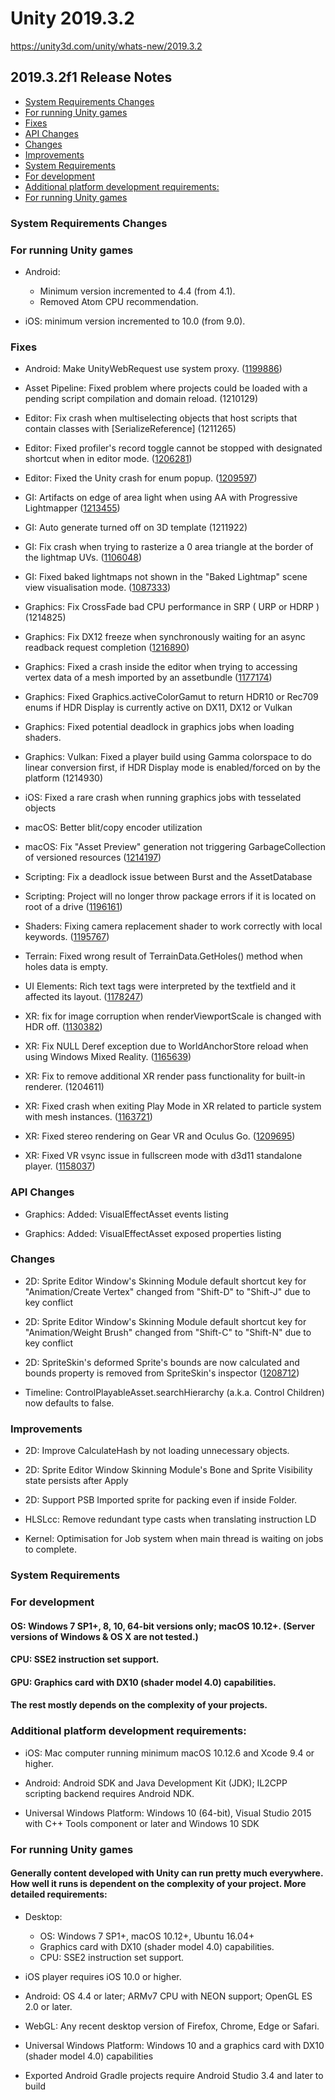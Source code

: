 # Unity 2019.3.2

https://unity3d.com/unity/whats-new/2019.3.2

## 2019.3.2f1 Release Notes

- [System Requirements Changes](#system-requirements-changes)
- [For running Unity games](#for-running-unity-games)
- [Fixes](#fixes)
- [API Changes](#api-changes)
- [Changes](#changes)
- [Improvements](#improvements)
- [System Requirements](#system-requirements)
- [For development](#for-development)
- [Additional platform development requirements:](#additional-platform-development-requirements)
- [For running Unity games](#for-running-unity-games)


### System Requirements Changes

### For running Unity games

*   Android:
    
    *   Minimum version incremented to 4.4 (from 4.1).
    *   Removed Atom CPU recommendation.
*   iOS: minimum version incremented to 10.0 (from 9.0).
    

### Fixes

*   Android: Make UnityWebRequest use system proxy. ([1199886](https://issuetracker.unity3d.com/issues/android-unitywebrequest-doesnt-work-behind-a-proxy))
    
*   Asset Pipeline: Fixed problem where projects could be loaded with a pending script compilation and domain reload. (1210129)
    
*   Editor: Fix crash when multiselecting objects that host scripts that contain classes with \[SerializeReference\] (1211265)
    
*   Editor: Fixed profiler's record toggle cannot be stopped with designated shortcut when in editor mode. ([1206281](https://issuetracker.unity3d.com/issues/profilers-recordtoggle-cannot-be-stopped-with-designated-shortcut-when-in-editor-mode))
    
*   Editor: Fixed the Unity crash for enum popup. ([1209597](https://issuetracker.unity3d.com/issues/editor-crashes-silently-when-assertion-is-not-met-after-calling-editorguilayout-dot-enumpopup))
    
*   GI: Artifacts on edge of area light when using AA with Progressive Lightmapper ([1213455](https://issuetracker.unity3d.com/issues/plm-directionality-artifacts-after-baking-gi-with-area-light-with-certain-rotation-angles-and-aa-enabled))
    
*   GI: Auto generate turned off on 3D template (1211922)
    
*   GI: Fix crash when trying to rasterize a 0 area triangle at the border of the lightmap UVs. ([1106048](https://issuetracker.unity3d.com/issues/crash-on-ntdll-rtluserthreadstart-when-generating-lightning))
    
*   GI: Fixed baked lightmaps not shown in the "Baked Lightmap" scene view visualisation mode. ([1087333](https://issuetracker.unity3d.com/issues/ui-lightmap-preview-is-not-rendered-after-upgrading-the-project-with-the-old-lighting-data))
    
*   Graphics: Fix CrossFade bad CPU performance in SRP ( URP or HDRP ) (1214825)
    
*   Graphics: Fix DX12 freeze when synchronously waiting for an async readback request completion ([1216890](https://issuetracker.unity3d.com/issues/hdrp-dx12-editor-crashes-when-switched-to-dx12))
    
*   Graphics: Fixed a crash inside the editor when trying to accessing vertex data of a mesh imported by an assetbundle ([1177174](https://issuetracker.unity3d.com/issues/crash-on-copychanneldirect-when-trying-to-save-a-model))
    
*   Graphics: Fixed Graphics.activeColorGamut to return HDR10 or Rec709 enums if HDR Display is currently active on DX11, DX12 or Vulkan
    
*   Graphics: Fixed potential deadlock in graphics jobs when loading shaders.
    
*   Graphics: Vulkan: Fixed a player build using Gamma colorspace to do linear conversion first, if HDR Display mode is enabled/forced on by the platform (1214930)
    
*   iOS: Fixed a rare crash when running graphics jobs with tesselated objects
    
*   macOS: Better blit/copy encoder utilization
    
*   macOS: Fix "Asset Preview" generation not triggering GarbageCollection of versioned resources ([1214197](https://issuetracker.unity3d.com/issues/metal-editor-memory-grows-continuously-until-editor-crashes-when-importing-100k-materials))
    
*   Scripting: Fix a deadlock issue between Burst and the AssetDatabase
    
*   Scripting: Project will no longer throw package errors if it is located on root of a drive ([1196161](https://issuetracker.unity3d.com/issues/having-a-project-in-the-root-directory-of-a-drive-causes-directorynotfoundexception-errors))
    
*   Shaders: Fixing camera replacement shader to work correctly with local keywords. ([1195767](https://issuetracker.unity3d.com/issues/requesting-non-existent-keyword-at-index-exception-is-thrown-after-shader-change))
    
*   Terrain: Fixed wrong result of TerrainData.GetHoles() method when holes data is empty.
    
*   UI Elements: Rich text tags were interpreted by the textfield and it affected its layout. ([1178247](https://issuetracker.unity3d.com/issues/uielements-textfield-size-is-changed-when-using-rich-text-tags))
    
*   XR: fix for image corruption when renderViewportScale is changed with HDR off. ([1130382](https://issuetracker.unity3d.com/issues/view-breaks-when-eyetextureresolutionscale-slash-renderviewportscale-are-changed-and-hdr-is-off))
    
*   XR: Fix NULL Deref exception due to WorldAnchorStore reload when using Windows Mixed Reality. ([1165639](https://issuetracker.unity3d.com/issues/hololens-worldanchorstore-throws-an-argumentnullexception-when-calling-save-method))
    
*   XR: Fix to remove additional XR render pass functionality for built-in renderer. (1204611)
    
*   XR: Fixed crash when exiting Play Mode in XR related to particle system with mesh instances. ([1163721](https://issuetracker.unity3d.com/issues/vr-editor-crashes-when-exiting-the-play-mode-if-vr-support-is-enabled-and-a-particle-system-is-emitting-mesh-instances))
    
*   XR: Fixed stereo rendering on Gear VR and Oculus Go. ([1209695](https://issuetracker.unity3d.com/issues/stereoscopic-rendering-broken-on-2019-dot-2-14-plus-on-oculus-go))
    
*   XR: Fixed VR vsync issue in fullscreen mode with d3d11 standalone player. ([1158037](https://issuetracker.unity3d.com/issues/vr-unity-player-targets-45fps-when-using-oculusvr))
    

### API Changes

*   Graphics: Added: VisualEffectAsset events listing
    
*   Graphics: Added: VisualEffectAsset exposed properties listing
    

### Changes

*   2D: Sprite Editor Window's Skinning Module default shortcut key for "Animation/Create Vertex" changed from "Shift-D" to "Shift-J" due to key conflict
    
*   2D: Sprite Editor Window's Skinning Module default shortcut key for "Animation/Weight Brush" changed from "Shift-C" to "Shift-N" due to key conflict
    
*   2D: SpriteSkin's deformed Sprite's bounds are now calculated and bounds property is removed from SpriteSkin's inspector ([1208712](https://issuetracker.unity3d.com/issues/2d-2d-animation-sprite-bounds-do-not-update-for-sprite-parts-that-have-additional-root-bone-set))
    
*   Timeline: ControlPlayableAsset.searchHierarchy (a.k.a. Control Children) now defaults to false.
    

### Improvements

*   2D: Improve CalculateHash by not loading unnecessary objects.
    
*   2D: Sprite Editor Window Skinning Module's Bone and Sprite Visibility state persists after Apply
    
*   2D: Support PSB Imported sprite for packing even if inside Folder.
    
*   HLSLcc: Remove redundant type casts when translating instruction LD
    
*   Kernel: Optimisation for Job system when main thread is waiting on jobs to complete.
    

### System Requirements

### For development

#### OS: Windows 7 SP1+, 8, 10, 64-bit versions only; macOS 10.12+. (Server versions of Windows & OS X are not tested.)

#### CPU: SSE2 instruction set support.

#### GPU: Graphics card with DX10 (shader model 4.0) capabilities.

#### The rest mostly depends on the complexity of your projects.

### Additional platform development requirements:

*   iOS: Mac computer running minimum macOS 10.12.6 and Xcode 9.4 or higher.
    
*   Android: Android SDK and Java Development Kit (JDK); IL2CPP scripting backend requires Android NDK.
    
*   Universal Windows Platform: Windows 10 (64-bit), Visual Studio 2015 with C++ Tools component or later and Windows 10 SDK
    

### For running Unity games

#### Generally content developed with Unity can run pretty much everywhere. How well it runs is dependent on the complexity of your project. More detailed requirements:

*   Desktop:
    
    *   OS: Windows 7 SP1+, macOS 10.12+, Ubuntu 16.04+
    *   Graphics card with DX10 (shader model 4.0) capabilities.
    *   CPU: SSE2 instruction set support.
*   iOS player requires iOS 10.0 or higher.
    
*   Android: OS 4.4 or later; ARMv7 CPU with NEON support; OpenGL ES 2.0 or later.
    
*   WebGL: Any recent desktop version of Firefox, Chrome, Edge or Safari.
    
*   Universal Windows Platform: Windows 10 and a graphics card with DX10 (shader model 4.0) capabilities
    
*   Exported Android Gradle projects require Android Studio 3.4 and later to build